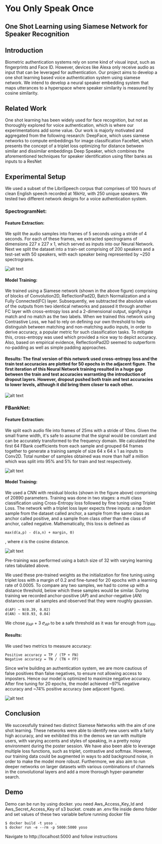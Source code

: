 # You Only Speak Once
## One Shot Learning using Siamese Network for Speaker Recognition

## Introduction
Biometric authentication systems rely on some kind of visual input, such as fingerprints and Face ID. However, devices like Alexa only receive audio as input that can be leveraged for authentication.
Our project aims to develop a one shot learning based voice authentication system using siamese network. We intend to develop a neural speaker embedding system that maps utterances to a hyperspace where speaker similarity is measured by cosine similarity.
## Related Work
One shot learning has been widely used for face recognition, but not as thoroughly explored for voice authentication, which is where our experimentations add some value. Our work is majorly motivated and aggregated from the following research:
DeepFace, which uses siamese networks to compute embeddings for image classification
FaceNet, which presents the concept of a triplet loss optimizing for distance between similar and dissimilar embeddings
Deep Speaker, which combines the aforementioned techniques for speaker identification using filter banks as inputs to a ResNet

## Experimental Setup

We used a subset of the LibriSpeech corpus that comprises of 100 hours of clean English speech recorded at 16kHz, with 250 unique speakers. We tested two different network designs for a voice authentication system.

### SpectrogramNet:

#### Feature Extraction:

We split the audio samples into frames of 5 seconds using a stride of 4 seconds. For each of these frames, we extracted spectrograms of dimensions 227 x 227 x 1, which served as inputs into our Neural Network. Next we split the dataset into a train-set comprising of 200 speakers and a test-set with 50 speakers, with each speaker being represented by ~250 spectrograms.

![alt text](images/model_spectrogram.png)

#### Model Training:

We trained using a Siamese network (shown in the above figure) comprising of blocks of Convolution2D, ReflectionPad2D, Batch Normalization and a Fully Connected(FC) layer. Subsequently, we subtracted the absolute values of the outputs from two identical networks and passed it through another FC layer with cross-entropy loss and a 2-dimensional output, signifying a match and no match as the two labels.
When we trained this network using Contrastive Loss, we had to rely on defining our own threshold to help distinguish between matching and non-matching audio inputs, in order to derive accuracy, a popular metric for such classification tasks. To mitigate this, cross-entropy was used which provided a nice way to depict accuracy. Also, based on empirical evidence, ReflectionPad2D seemed to outperform no-padding as well as simple padding approaches.

#### Results: The final version of this network used cross-entropy loss and the train test accuracies are plotted for 50 epochs in the adjacent figure. The first iteration of this Neural Network training resulted in a huge gap between the train and test accuracies warranting the introduction of dropout layers. However, dropout pushed both train and test accuracies to lower levels, although it did bring them closer to each other.

![alt text](images/spectrogram_accuracy.png)

### FBankNet:

#### Feature Extraction:

We split each audio file into frames of 25ms with a stride of 10ms. Given the small frame width, it's safe to assume that the signal would be constant and can be accurately transformed to the frequency domain. We calculated the first 64 FBank coefficients from each sample and grouped 64 frames together to generate a training sample of size 64 x 64 x 1 as inputs to Conv2D. Total number of samples obtained was more than half a million which was split into 95% and 5% for train and test respectively.

![alt text](images/model_fbanknet.png)

#### Model Training:

We used a CNN with residual blocks (shown in the figure above) comprising of 20890 parameters. Training was done in two stages: a multi class classification using Cross-Entropy loss followed by fine tuning using Triplet Loss. The network with a triplet loss layer expects three inputs: a random sample from the dataset called anchor, a sample from the same class as anchor called positive, and a sample from class other than the class of anchor, called negative.
Mathematically, this loss is defined as
```
max(d(a,p) - d(a,n) + margin, 0)
```
, where `d` is the cosine distance.

![alt text](images/lr_table.png)

Pre-training was performed using a batch size of 32 with varying learning rates tabulated above.

We used these pre-trained weights as the initialization for fine tuning using triplet loss with a margin of 0.2 and fine-tuned for 20 epochs with a learning rate of 0.0005.
To compare any two samples, we had to come up with a distance threshold, below which these samples would be similar. During training we recorded anchor-positive (*AP*) and anchor-negative (*AN*) distances over all samples and observed that they were roughly gaussian.
```
d(AP) ~ N(0.39, 0.02)
d(AN) ~ N(0.93, 0.04)
```
We chose μ<sub>*AP*</sub> +  3 𝜎<sub>*AP*</sub>  to be a safe threshold as it was far enough from μ<sub>*AN*</sub>.

#### Results:

We used two metrics to measure accuracy:
```
Positive accuracy = TP / (TP + FN)
Negative accuracy = TN / (TN + FP)
```

Since we’re building an authentication system, we are more cautious of false positives than false negatives, to ensure not allowing access to imposters. Hence our model is optimized to maximize negative accuracy. After fine tuning for 20 epochs, the model achieved ~97% negative accuracy and ~74% positive accuracy (see adjacent figure).

![alt text](images/fbanknet_accuracy.png)

## Conclusion

We successfully trained two distinct Siamese Networks with the aim of one shot learning. These networks were able to identify new users with a fairly high accuracy, and we exhibited this in the demos we ran with multiple users, with varying accents and styles of speaking, in a pretty noisy environment during the poster session. We have also been able to leverage multiple loss functions, such as triplet, contrastive and softmax.
However, our training data could be augmented in ways to add background noise, in order to make the model more robust. Furthermore, we also aim to run deeper networks on larger datasets with various combinations of channels in the convolutional layers and add a more thorough hyper-parameter search.

## Demo

Demo can be run by using docker.
you need Aws_Access_Key_Id and Aws_Secret_Access_Key of s3 bucket.
create an .env file inside demo folder and set values of these two variable before running docker file
```shell script
$ docker build -t yoso .
$ docker run -e --rm -p 5000:5000 yoso
```
Navigate to http://localhost:5000 and follow instructions
